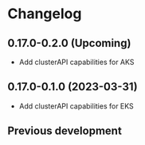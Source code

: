 # Changelog

## 0.17.0-0.2.0 (Upcoming)

* Add clusterAPI capabilities for AKS

## 0.17.0-0.1.0 (2023-03-31)

* Add clusterAPI capabilities for EKS

## Previous development
